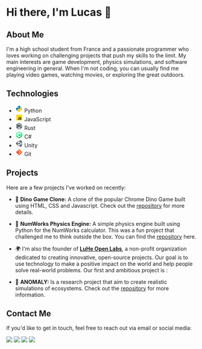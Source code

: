 # Hi there, I'm Lucas 👋

## About Me

I'm a high school student from France and a passionate programmer who loves working on challenging projects that push my skills to the limit. My main interests are game development, physics simulations, and software engineering in general. When I'm not coding, you can usually find me playing video games, watching movies, or exploring the great outdoors.

## Technologies

- <code><img src="/img/python.png"/></code> Python
- <code><img src="/img/javascript.png"/></code> JavaScript
- <code><img src="/img/rust.png"/></code> Rust
- <code><img src="/img/csharp.png"/></code> C#
- <code><img src="/img/unity.png"/></code> Unity
- <code><img src="/img/git.png"/></code> Git

## Projects

Here are a few projects I've worked on recently:

- 🦕 **Dino Game Clone:** A clone of the popular Chrome Dino Game built using HTML, CSS and Javascript. Check out the [repository](https://github.com/lheintzmann1/DinoGame) for more details.

- 🧮 **NumWorks Physics Engine:** A simple physics engine built using Python for the NumWorks calculator. This was a fun project that challenged me to think outside the box. You can find the [repository](https://github.com/lheintzmann1/Numworks-Physics-Engine) here.

- 🌍 I'm also the founder of [**LuHe Open Labs**](https://github.com/LuHe-Open-Labs), a non-profit organization dedicated to creating innovative, open-source projects. Our goal is to use technology to make a positive impact on the world and help people solve real-world problems. Our first and ambitious project is :

- 🚀 **ANOMALY:** Is a research project that aim to create realistic simulations of ecosystems. Check out the [repository](https://github.com/LuHe-Open-Labs/Anomaly2D) for more information.

## Contact Me

If you'd like to get in touch, feel free to reach out via email or social media:

<code><a href="mailto:lheintzmann1@duck.com"><img src="https://img.icons8.com/?size=64&id=mRFBD2k4dh0c&format=png"/></a></code>
<code><a href="https://www.linkedin.com/in/lheintzmann1"><img src="https://img.icons8.com/?size=64&id=xuvGCOXi8Wyg&format=png"/></a></code>
<code><a href="https://www.guilded.gg/u/Lucas1"><img src="https://img.icons8.com/?size=64&id=LZHmYKvOuogP&format=png"/></a></code>
<code><a href="https://www.freecodecamp.org/lheintzmann1"><img src="https://img.icons8.com/external-tal-revivo-bold-tal-revivo/64/FFFFFF/external-freecodecamp-a-non-profit-organization-that-consists-of-an-interactive-learning-web-platform-logo-bold-tal-revivo.png"/></a></code>
